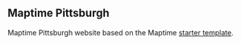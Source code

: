 ## Maptime Pittsburgh

Maptime Pittsburgh website based on the Maptime [starter template](https://github.com/maptime/starter).

